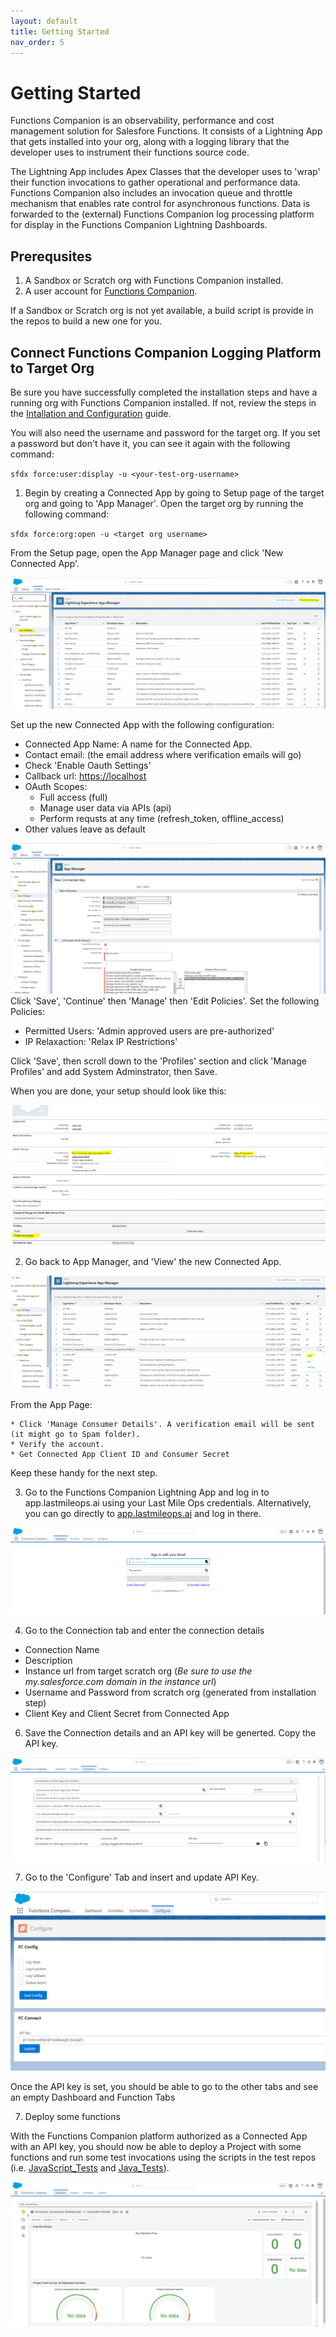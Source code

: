 ```yaml
---
layout: default
title: Getting Started
nav_order: 5
---
```


# Getting Started

Functions Companion is an observability, performance and cost management solution for Salesfore Functions. It consists of a Lightning App that gets installed into your org, along with a logging library that the developer uses to instrument their functions source code. 

The Lightning App includes Apex Classes that the developer uses to 'wrap' their function invocations to gather operational and performance data. Functions Companion also includes an invocation queue and throttle mechanism that enables rate control for asynchronous functions. Data is forwarded to the (external) Functions Companion log processing platform for display in the Functions Companion Lightning Dashboards.

## Prerequsites
1. A Sandbox or Scratch org with Functions Companion installed.
2. A user account for [Functions Companion](https://app.lastmileops.ai).

If a Sandbox or Scratch org is not yet available, a build script is provide in the repos to build a new one for you.
## Connect Functions Companion Logging Platform to Target Org

Be sure you have successfully completed the installation steps and have a running org with Functions Companion installed. If not, review the steps in the [Intallation and Configuration](InstallAndConfig.md) guide.

You will also need the username and password for the target org. If you set a password but don't have it, you can see it again with the following command:

`sfdx force:user:display -u <your-test-org-username>`

1. Begin by creating a Connected App by going to Setup page of the target org and going to 'App Manager'. Open the target org by running the following command:

`sfdx force:org:open -u <target org username>`

From the Setup page, open the App Manager page and click 'New Connected App'.

![Image: appmanager.png](/assets/images/appmanager.png)

Set up the new Connected App with the following configuration:
* Connected App Name: A name for the Connected App.
* Contact email: (the email address where verification emails will go)
* Check 'Enable Oauth Settings'
* Callback url: [https://localhost](https://localhost/)
* OAuth Scopes:
    * Full access (full)
    * Manage user data via APIs (api)
    * Perform requsts at any time (refresh_token, offline_access)
* Other values leave as default

![Image: connectedappconfig.png](/assets/images/connectedappconfig.png)
Click 'Save', 'Continue' then 'Manage' then 'Edit Policies'.
Set the following Policies:
* Permitted Users: 'Admin approved users are pre-authorized'
* IP Relaxaction: 'Relax IP Restrictions'

Click 'Save', then scroll down to the 'Profiles' section and click 'Manage Profiles' and add System Adminstrator, then Save. 

When you are done, your setup should look like this:

![Image: image2.png](/assets/images/image2.png)

2. Go back to App Manager, and 'View' the new Connected App.

![Image: viewconnectedapp.png](/assets/images/viewconnectedapp.png)

From the App Page:

    * Click 'Manage Consumer Details'. A verification email will be sent (it might go to Spam folder).
    * Verify the account.
    * Get Connected App Client ID and Consumer Secret

Keep these handy for the next step.

3. Go to the Functions Companion Lightning App and log in to app.lastmileops.ai using your Last Mile Ops credentials. Alternatively, you can go directly to [app.lastmileops.ai](app.lastmileops.ai) and log in there. 

![Image: login.png](/assets/images/login.png)

4. Go to the Connection tab and enter the connection details

* Connection Name
* Description
* Instance url from target scratch org (*Be sure to use the my.salesforce.com domain in the instance url*)
* Username and Password from scratch org (generated from installation step)
* Client Key and Client Secret from Connected App

6. Save the Connection details and an API key will be generted. Copy the API key.

 ![Image: connection.png](/assets/images/connection.png) 

7. Go to the 'Configure' Tab and insert and update API Key.

![Image: image6.png](/assets/images/image6.png)

Once the API key is set, you should be able to go to the other tabs and see an empty Dashboard and Function Tabs

7. Deploy some functions

With the Functions Companion platform authorized as a Connected App with an API key, you should now be able to deploy a Project with some functions and run some test invocations using the scripts in the test repos (i.e. [JavaScript_Tests](https://github.com/FunctionsCompanion/JavaScript_Tests) and [Java_Tests](https://github.com/FunctionsCompanion/Java_Tests)).

![Image: updatedashboards.png](/assets/images/updatedashboards.png)